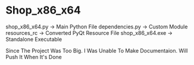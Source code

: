 # Shop_x86_x64

shop_x86_x64.py -> Main Python File
dependencies.py -> Custom Module
resources_rc -> Converted PyQt Resource File
shop_x86_x64.exe -> Standalone Executable

Since The Project Was Too Big. I Was Unable To Make Documentaion.
Will Push It When It's Done
